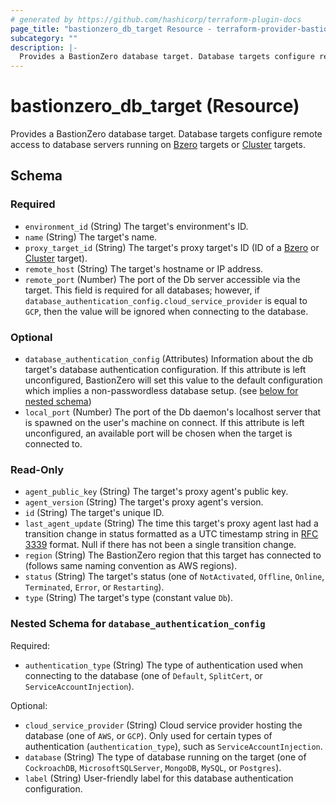 ```yaml
---
# generated by https://github.com/hashicorp/terraform-plugin-docs
page_title: "bastionzero_db_target Resource - terraform-provider-bastionzero"
subcategory: ""
description: |-
  Provides a BastionZero database target. Database targets configure remote access to database servers running on Bzero bzero_target targets or Cluster cluster_target targets.
---
```


# bastionzero_db_target (Resource)

Provides a BastionZero database target. Database targets configure remote access to database servers running on [Bzero](bzero_target) targets or [Cluster](cluster_target) targets.



<!-- schema generated by tfplugindocs -->
## Schema

### Required

- `environment_id` (String) The target's environment's ID.
- `name` (String) The target's name.
- `proxy_target_id` (String) The target's proxy target's ID (ID of a [Bzero](bzero_target) or [Cluster](cluster_target) target).
- `remote_host` (String) The target's hostname or IP address.
- `remote_port` (Number) The port of the Db server accessible via the target. This field is required for all databases; however, if `database_authentication_config.cloud_service_provider` is equal to `GCP`, then the value will be ignored when connecting to the database.

### Optional

- `database_authentication_config` (Attributes) Information about the db target's database authentication configuration. If this attribute is left unconfigured, BastionZero will set this value to the default configuration which implies a non-passwordless database setup. (see [below for nested schema](#nestedatt--database_authentication_config))
- `local_port` (Number) The port of the Db daemon's localhost server that is spawned on the user's machine on connect. If this attribute is left unconfigured, an available port will be chosen when the target is connected to.

### Read-Only

- `agent_public_key` (String) The target's proxy agent's public key.
- `agent_version` (String) The target's proxy agent's version.
- `id` (String) The target's unique ID.
- `last_agent_update` (String) The time this target's proxy agent last had a transition change in status formatted as a UTC timestamp string in [RFC 3339](https://datatracker.ietf.org/doc/html/rfc3339) format. Null if there has not been a single transition change.
- `region` (String) The BastionZero region that this target has connected to (follows same naming convention as AWS regions).
- `status` (String) The target's status (one of `NotActivated`, `Offline`, `Online`, `Terminated`, `Error`, or `Restarting`).
- `type` (String) The target's type (constant value `Db`).

<a id="nestedatt--database_authentication_config"></a>
### Nested Schema for `database_authentication_config`

Required:

- `authentication_type` (String) The type of authentication used when connecting to the database (one of `Default`, `SplitCert`, or `ServiceAccountInjection`).

Optional:

- `cloud_service_provider` (String) Cloud service provider hosting the database (one of `AWS`, or `GCP`). Only used for certain types of authentication (`authentication_type`), such as `ServiceAccountInjection`.
- `database` (String) The type of database running on the target (one of `CockroachDB`, `MicrosoftSQLServer`, `MongoDB`, `MySQL`, or `Postgres`).
- `label` (String) User-friendly label for this database authentication configuration.
